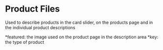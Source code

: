# Product Files

Used to describe products in the card slider, on the products page and in the individual product descriptions

*featured: the image used on the product page in the description area
*key: the type of product
